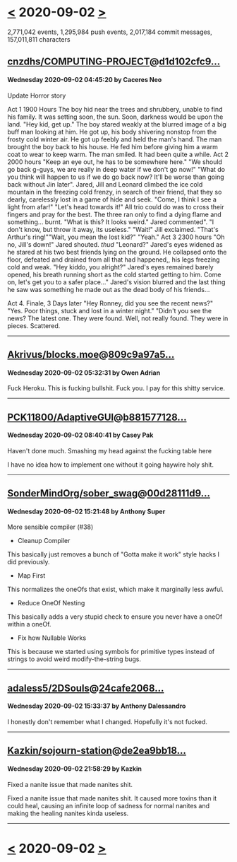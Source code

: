 # [<](2020-09-01.md) 2020-09-02 [>](2020-09-03.md)

2,771,042 events, 1,295,984 push events, 2,017,184 commit messages, 157,011,811 characters


## [cnzdhs/COMPUTING-PROJECT](https://github.com/cnzdhs/COMPUTING-PROJECT)@[d1d102cfc9...](https://github.com/cnzdhs/COMPUTING-PROJECT/commit/d1d102cfc91f516de367e8b79c82a280cbc4a3a5)
#### Wednesday 2020-09-02 04:45:20 by Caceres Neo

Update Horror story

Act 1 1900 Hours
The boy hid near the trees and shrubbery, unable to find his family. It was setting soon, the sun. Soon, darkness would be upon the land. "Hey kid, get up." The boy stared weakly at the blurred 
image of a big buff man looking at him. He got up, his body shivering nonstop from the frosty cold winter air. He got up feebly and held the man's hand. The man brought the 
boy back to his house. He fed him before giving him a warm coat to wear to keep warm. The man smiled. It had been quite a while. 
Act 2 2000 hours
"Keep an eye out, he has to be somewhere here." "We should go back g-guys, we are really in deep water if we don't go now!" "What do you think will happen to us if we do go back 
now? It'll be worse than going back without Jin later". Jared, Jill and Leonard climbed the ice cold mountain in the freezing cold frenzy, in search of their friend, that they so dearly, 
carelessly lost  in a game of hide and seek. "Come, I think I see a light from afar!" "Let's head towards it!" All trio could do was to cross their fingers and pray for the best. The three ran only to find a dying flame and something... burnt. "What is this? It looks
weird." Jared commented". "I don't know, but throw it away, its useless." "Wait!" Jill exclaimed. "That's Arthur's ring!""Wait, you mean the lost kid?" "Yeah."
Act 3 2300 hours
"Oh no, Jill's down!" Jared shouted. *thud* "Leonard?" Jared's eyes widened as he stared at his two best friends lying on the ground. He collapsed onto the floor, defeated and drained from all that had happened,,
his legs freezing cold and weak. "Hey kiddo, you alright?" Jared's eyes remained barely opened, his breath running short as the cold started getting to him. Come on,
let's get you to a safer place..." Jared's vision blurred and the last thing he saw was something he made out as the dead body of his friends...


Act 4. Finale, 3 Days later
"Hey Ronney, did you see the recent news?" "Yes. Poor things, stuck and lost in a winter night." "Didn't you see the news? The latest one. They were found. Well, not really found. 
They were in pieces. Scattered.

---
## [Akrivus/blocks.moe](https://github.com/Akrivus/blocks.moe)@[809c9a97a5...](https://github.com/Akrivus/blocks.moe/commit/809c9a97a59da648af1189394500c68fd9c7952d)
#### Wednesday 2020-09-02 05:32:31 by Owen Adrian

Fuck Heroku. This is fucking bullshit. Fuck you. I pay for this shitty service.

---
## [PCK11800/AdaptiveGUI](https://github.com/PCK11800/AdaptiveGUI)@[b881577128...](https://github.com/PCK11800/AdaptiveGUI/commit/b88157712819d135d3ac125070e209bb7b2d4a21)
#### Wednesday 2020-09-02 08:40:41 by Casey Pak

Haven't done much. Smashing my head against the fucking table here 

I have no idea how to implement one without it going haywire holy shit.

---
## [SonderMindOrg/sober_swag](https://github.com/SonderMindOrg/sober_swag)@[00d28111d9...](https://github.com/SonderMindOrg/sober_swag/commit/00d28111d9732ce04855b05ebbdb2a7ea33ed082)
#### Wednesday 2020-09-02 15:21:48 by Anthony Super

More sensible compiler (#38)

* Cleanup Compiler

This basically just removes a bunch of "Gotta make it work" style hacks
I did previously.

* Map First

This normalizes the oneOfs that exist, which make it marginally less
awful.

* Reduce OneOf Nesting

This basically adds a very stupid check to ensure you never have a oneOf
within a oneOf.

* Fix how Nullable Works

This is because we started using symbols for primitive types instead of
strings to avoid weird modify-the-string bugs.

---
## [adaless5/2DSouls](https://github.com/adaless5/2DSouls)@[24cafe2068...](https://github.com/adaless5/2DSouls/commit/24cafe20687d14a1274763cf86f2a0cdab9fae4d)
#### Wednesday 2020-09-02 15:33:37 by Anthony Dalessandro

I honestly don't remember what I changed. Hopefully it's not fucked.

---
## [Kazkin/sojourn-station](https://github.com/Kazkin/sojourn-station)@[de2ea9bb18...](https://github.com/Kazkin/sojourn-station/commit/de2ea9bb18556348355bcff223588d6be98f1353)
#### Wednesday 2020-09-02 21:58:29 by Kazkin

Fixed a nanite issue that made nanites shit.

Fixed a nanite issue that made nanites shit. It caused more toxins than it could heal, causing an infinite loop of sadness for normal nanites and making the healing nanites kinda useless.

---

# [<](2020-09-01.md) 2020-09-02 [>](2020-09-03.md)

